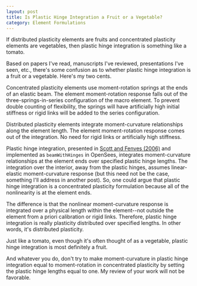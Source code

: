 ```yaml
---
layout: post
title: Is Plastic Hinge Integration a Fruit or a Vegetable?
category: Element Formulations
---
```



If distributed plasticity elements are fruits and concentrated plasticity elements are vegetables, then plastic hinge integration is something like a tomato. 

Based on papers I've read, manuscripts I've reviewed, presentations I've seen, etc., there's some confusion as to whether plastic hinge integration is a fruit or a vegetable. Here's my two cents.

Concentrated plasticity elements use moment-rotation springs at the ends of an elastic beam. The element moment-rotation response falls out of the three-springs-in-series configuration of the macro element. To prevent double counting of flexibility, the springs will have artificially high initial stiffness or rigid links will be added to the series configuration.

Distributed plasticity elements integrate moment-curvature relationships along the element length. The element moment-rotation response comes out of the integration. No need for rigid links or artificially high stiffness.

Plastic hinge integration, presented in [Scott and Fenves (2006)](https://doi.org/10.1061/(ASCE)0733-9445(2006)132:2(244)) and implemented as `beamWithHinges` in OpenSees, integrates moment-curvature relationships at the element ends over specified plastic hinge lengths. The integration over the interior, away from the plastic hinges, assumes linear-elastic moment-curvature response (but this need not be the case, something I'll address in another post). So, one could argue that plastic hinge integration is a concentrated plasticity formulation because all of the nonlinearity is at the element ends.

The difference is that the nonlinear moment-curvature response is integrated over a physical length within the element--not outside the element from a priori calibration or rigid links. Therefore, plastic hinge integration is really plasticity distributed over specified lengths. In other words, it's distributed plasticity.

Just like a tomato, even though it's often thought of as a vegetable, plastic hinge integration is most definitely a fruit.

And whatever you do, don't try to make moment-curvature in plastic hinge integration equal to moment-rotation in concentrated plasticity by setting the plastic hinge lengths equal to one. My review of your work will not be favorable.
